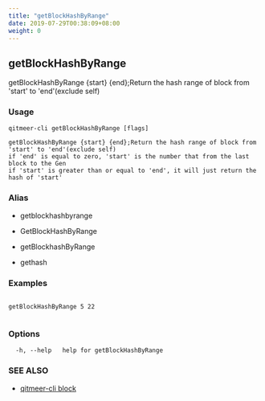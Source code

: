```yaml
---
title: "getBlockHashByRange"
date: 2019-07-29T00:38:09+08:00
weight: 0
---
```


## getBlockHashByRange

getBlockHashByRange {start} {end};Return the hash range of block from 'start' to 'end'(exclude self)

### Usage

```
qitmeer-cli getBlockHashByRange [flags]
```


	getBlockHashByRange {start} {end};Return the hash range of block from 'start' to 'end'(exclude self)
	if 'end' is equal to zero, 'start' is the number that from the last block to the Gen
	if 'start' is greater than or equal to 'end', it will just return the hash of 'start'

### Alias

- getblockhashbyrange

- GetBlockHashByRange

- getBlockhashByRange

- gethash

### Examples

```

getBlockHashByRange 5 22
	
```

### Options

```
  -h, --help   help for getBlockHashByRange
```

### SEE ALSO

* [qitmeer-cli block](/en/reference/qitmeer-cli/block/)	 

